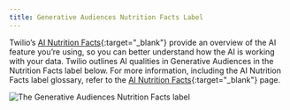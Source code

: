 ```yaml
---
title: Generative Audiences Nutrition Facts Label
---
```


Twilio’s [AI Nutrition Facts](https://nutrition-facts.ai/){:target="_blank"} provide an overview of the AI feature you’re using, so you can better understand how the AI is working with your data. Twilio outlines AI qualities in Generative Audiences in the Nutrition Facts label below. For more information, including the AI Nutrition Facts label glossary, refer to the [AI Nutrition Facts](https://nutrition-facts.ai/){:target="_blank"} page. 

![The Generative Audiences Nutrition Facts label](/docs/engage/images/generative-audiences-nutrition-facts.png)

